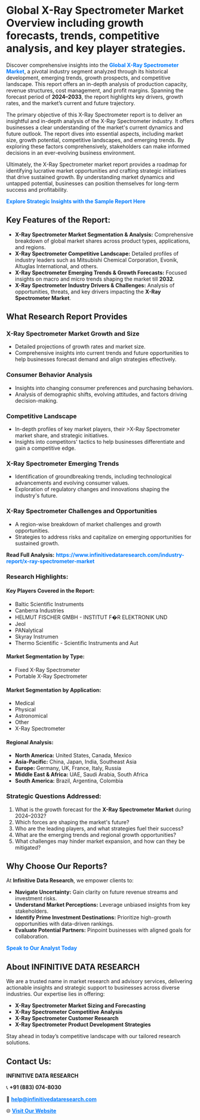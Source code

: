 <h1>Global X-Ray Spectrometer Market Overview including growth forecasts, trends, competitive analysis, and key player strategies.</h1>
<p>
Discover comprehensive insights into the 
<a href="https://www.infinitivedataresearch.com/industry-report/x-ray-spectrometer-market" rel="dofollow" style="color: #007BFF; text-decoration: none;"><strong>Global X-Ray Spectrometer Market</strong></a>, a pivotal industry segment analyzed through its historical development, emerging trends, growth prospects, and competitive landscape. This report offers an in-depth analysis of production capacity, revenue structures, cost management, and profit margins. Spanning the forecast period of <strong>2024–2033</strong>, the report highlights key drivers, growth rates, and the market’s current and future trajectory.
</p>
<p>
The primary objective of this X-Ray Spectrometer report is to deliver an insightful and in-depth analysis of the X-Ray Spectrometer industry. It offers businesses a clear understanding of the market's current dynamics and future outlook. The report dives into essential aspects, including market size, growth potential, competitive landscapes, and emerging trends. By exploring these factors comprehensively, stakeholders can make informed decisions in an ever-evolving business environment.
</p>
<p>
Ultimately, the X-Ray Spectrometer market report provides a roadmap for identifying lucrative market opportunities and crafting strategic initiatives that drive sustained growth. By understanding market dynamics and untapped potential, businesses can position themselves for long-term success and profitability.
</p>
<p>
<a href="https://www.infinitivedataresearch.com/request-sample/reportId=111512" style="color: #007BFF; text-decoration: none;"><strong>Explore Strategic Insights with the Sample Report Here</strong></a>
</p>

<h2>Key Features of the Report:</h2>
<ul>
<li><strong>X-Ray Spectrometer Market Segmentation & Analysis:</strong> Comprehensive breakdown of global market shares across product types, applications, and regions.</li>
<li><strong>X-Ray Spectrometer Competitive Landscape:</strong> Detailed profiles of industry leaders such as Mitsubishi Chemical Corporation, Evonik, Altuglas International, and others.</li>
<li><strong>X-Ray Spectrometer Emerging Trends & Growth Forecasts:</strong> Focused insights on macro and micro trends shaping the market till <strong>2032</strong>.</li>
<li><strong>X-Ray Spectrometer Industry Drivers & Challenges:</strong> Analysis of opportunities, threats, and key drivers impacting the <strong>X-Ray Spectrometer Market</strong>.</li>
</ul>

<h2>What Research Report Provides</h2>
<h3>X-Ray Spectrometer Market Growth and Size</h3>
<ul>
<li>Detailed projections of growth rates and market size.</li>
<li>Comprehensive insights into current trends and future opportunities to help businesses forecast demand and align strategies effectively.</li>
</ul>

<h3>Consumer Behavior Analysis</h3>
<ul>
<li>Insights into changing consumer preferences and purchasing behaviors.</li>
<li>Analysis of demographic shifts, evolving attitudes, and factors driving decision-making.</li>
</ul>

<h3>Competitive Landscape</h3>
<ul>
<li>In-depth profiles of key market players, their >X-Ray Spectrometer market share, and strategic initiatives.</li>
<li>Insights into competitors' tactics to help businesses differentiate and gain a competitive edge.</li>
</ul>

<h3>X-Ray Spectrometer Emerging Trends</h3>
<ul>
<li>Identification of groundbreaking trends, including technological advancements and evolving consumer values.</li>
<li>Exploration of regulatory changes and innovations shaping the industry's future.</li>
</ul>

<h3>X-Ray Spectrometer Challenges and Opportunities</h3>
<ul>
<li>A region-wise breakdown of market challenges and growth opportunities.</li>
<li>Strategies to address risks and capitalize on emerging opportunities for sustained growth.</li>
</ul>
<p><strong>Read Full Analysis:</strong> <a href="https://www.infinitivedataresearch.com/industry-report/x-ray-spectrometer-market" rel="dofollow" style="color: #007BFF; text-decoration: none;"><strong>https://www.infinitivedataresearch.com/industry-report/x-ray-spectrometer-market</strong></a></p>
<h3>Research Highlights:</h3>
<h4>Key Players Covered in the Report:</h4>
<ul><li>Baltic Scientific Instruments</li><li>Canberra Industries</li><li>HELMUT FISCHER GMBH - INSTITUT F�R ELEKTRONIK UND</li><li>Jeol</li><li>PANalytical</li><li>Skyray Instrumen</li><li>Thermo Scientific - Scientific Instruments and Aut</li></ul>
<h4>Market Segmentation by Type:</h4>
<ul><li>Fixed X-Ray Spectrometer</li><li>Portable X-Ray Spectrometer</li></ul>
<h4>Market Segmentation by Application:</h4>
<ul><li>Medical</li><li>Physical</li><li>Astronomical</li><li>Other</li><li>X-Ray Spectrometer</li></ul>

<h4>Regional Analysis:</h4>
<ul>
<li><strong>North America:</strong> United States, Canada, Mexico</li>
<li><strong>Asia-Pacific:</strong> China, Japan, India, Southeast Asia</li>
<li><strong>Europe:</strong> Germany, UK, France, Italy, Russia</li>
<li><strong>Middle East & Africa:</strong> UAE, Saudi Arabia, South Africa</li>
<li><strong>South America:</strong> Brazil, Argentina, Colombia</li>
</ul>

<h3>Strategic Questions Addressed:</h3>
<ol>
<li>What is the growth forecast for the <strong>X-Ray Spectrometer Market</strong> during 2024–2032?</li>
<li>Which forces are shaping the market's future?</li>
<li>Who are the leading players, and what strategies fuel their success?</li>
<li>What are the emerging trends and regional growth opportunities?</li>
<li>What challenges may hinder market expansion, and how can they be mitigated?</li>
</ol>

<h2>Why Choose Our Reports?</h2>
<p>At <strong>Infinitive Data Research</strong>, we empower clients to:</p>
<ul>
<li><strong>Navigate Uncertainty:</strong> Gain clarity on future revenue streams and investment risks.</li>
<li><strong>Understand Market Perceptions:</strong> Leverage unbiased insights from key stakeholders.</li>
<li><strong>Identify Prime Investment Destinations:</strong> Prioritize high-growth opportunities with data-driven rankings.</li>
<li><strong>Evaluate Potential Partners:</strong> Pinpoint businesses with aligned goals for collaboration.</li>
</ul>
<p><a href="https://www.infinitivedataresearch.com/industry-report/x-ray-spectrometer-market" rel="dofollow" style="color: #007BFF; text-decoration: none;"><strong>Speak to Our Analyst Today</strong></a></p>

<h2>About INFINITIVE DATA RESEARCH</h2>
<p>We are a trusted name in market research and advisory services, delivering actionable insights and strategic support to businesses across diverse industries. Our expertise lies in offering:</p>
<ul>
<li><strong>X-Ray Spectrometer Market Sizing and Forecasting</strong></li>
<li><strong>X-Ray Spectrometer Competitive Analysis</strong></li>
<li><strong>X-Ray Spectrometer Customer Research</strong></li>
<li><strong>X-Ray Spectrometer Product Development Strategies</strong></li>
</ul>
<p>Stay ahead in today’s competitive landscape with our tailored research solutions.</p>

<h2>Contact Us:</h2>
<p><strong>INFINITIVE DATA RESEARCH</strong></p>
<p>📞 <strong>+91 (883) 074-8030</strong></p>
<p>📧 <strong><a href="mailto:help@infinitivedataresearch.com" style="color: #007BFF;">help@infinitivedataresearch.com</a></strong></p>
<p>🌐 <strong><a href="https://www.infinitivedataresearch.com" rel="dofollow" style="color: #007BFF;">Visit Our Website</a></strong></p>